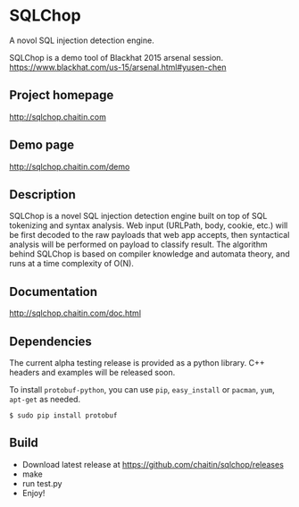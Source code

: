 
# SQLChop

A novol SQL injection detection engine.

SQLChop is a demo tool of Blackhat 2015 arsenal session. https://www.blackhat.com/us-15/arsenal.html#yusen-chen

## Project homepage

http://sqlchop.chaitin.com

## Demo page

http://sqlchop.chaitin.com/demo

## Description

SQLChop is a novel SQL injection detection engine built on top of SQL tokenizing and syntax analysis. Web input (URLPath, body, cookie, etc.) will be first decoded to the raw payloads that web app accepts, then syntactical analysis will be performed on payload to classify result. The algorithm behind SQLChop is based on compiler knowledge and automata theory, and runs at a time complexity of O(N).

## Documentation

http://sqlchop.chaitin.com/doc.html

## Dependencies

The current alpha testing release is provided as a python library. C++ headers and examples will be released soon.

To install `protobuf-python`, you can use `pip`, `easy_install` or `pacman`, `yum`, `apt-get` as needed.

```
$ sudo pip install protobuf
```

## Build

 - Download latest release at https://github.com/chaitin/sqlchop/releases
 - make
 - run test.py
 - Enjoy!
